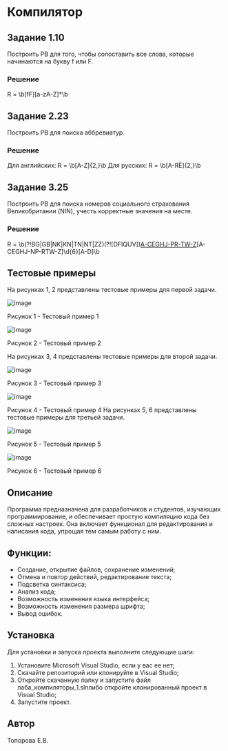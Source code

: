 # Компилятор

## Задание 1.10
Построить РВ для того, чтобы сопоставить все слова, которые начинаются на букву f или F.
### Решение
R = \b[fF][a-zA-Z]*\b
## Задание 2.23
Построить РВ для поиска аббревиатур.
### Решение
Для английских: R = \b[A-Z]{2,}\b
Для русских: R = \b[А-ЯЁ]{2,}\b
## Задание 3.25
Построить РВ для поиска номеров социального страхования Великобритании (NIN), учесть корректные значения на месте.
### Решение
R = \\b(?!BG|GB|NK|KN|TN|NT|ZZ)(?![DFIQUV])[A-CEGHJ-PR-TW-Z](?!O)[A-CEGHJ-NP-RTW-Z]\\d{6}[A-D]\\b

 ## Тестовые примеры
 На рисунках 1, 2 представлены тестовые примеры для первой задачи.
 
![image](https://github.com/user-attachments/assets/5803d83d-b3fc-411f-8a9d-efbba7e757d4)


Рисунок 1 - Тестовый пример 1


![image](https://github.com/user-attachments/assets/4ed1b777-98a4-4ac3-8f46-8afa8c4c4bf8)


Рисунок 2 - Тестовый пример 2

 На рисунках 3, 4 представлены тестовые примеры для второй задачи.


![image](https://github.com/user-attachments/assets/1fcaa7fd-7825-468d-9286-b1f08f1a5531)


Рисунок 3 - Тестовый пример 3


![image](https://github.com/user-attachments/assets/82cca9c7-daf7-4b5b-b3ae-39567abfe8d7)


Рисунок 4 - Тестовый пример 4
 На рисунках 5, 6 представлены тестовые примеры для третьей задачи.


![image](https://github.com/user-attachments/assets/fbc46b63-19eb-4461-ba11-f9bd6345cb56)


Рисунок 5 - Тестовый пример 5


![image](https://github.com/user-attachments/assets/cf964fb9-4654-4b99-93ce-fc6c78468e73)


Рисунок 6 - Тестовый пример 6

## Описание
Программа предназначена для разработчиков и студентов, изучающих программирование, и обеспечивает простую 
компиляцию кода без сложных настроек. Она включает функционал для редактирования и написания кода, упрощая тем самым 
работу с ним.

## Функции:
- Создание, открытие файлов, сохранение изменений;
- Отмена и повтор действий, редактирование текста;
- Подсветка синтаксиса;
- Анализ кода;
- Возможность изменения языка интерфейса;
- Возможность изменения размера шрифта;
- Вывод ошибок.

## Установка
Для установки и запуска проекта выполните следующие шаги:

1. Установите Microsoft Visual Studio, если у вас ее нет;
2. Скачайте репозиторий или клонируйте в Visual Studio;
3. Откройте скачанную папку и запустите файл лаба_компиляторы_1.slnлибо откройте клонированный проект в Visual Studio;
4. Запустите проект.

## Автор
Топорова Е.В.
